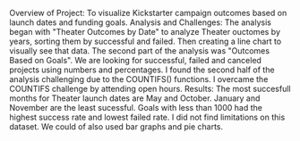 Overview of Project: To visualize Kickstarter campaign outcomes based on launch dates and funding goals.
Analysis and Challenges: The analysis began with "Theater Outcomes by Date" to analyze Theater ouctomes by years, sorting them by successful and failed. Then creating a line chart to visually see that data. The second part of the analysis was "Outcomes Based on Goals". We are looking for successful, failed and canceled projects using numbers and percentages. I found the second half of the analysis challenging due to the COUNTIFS() functions. I overcame the COUNTIFS challenge by attending open hours.
Results: The most succesfull months for Theater launch dates are May and October. January and November are the least sucessful. Goals with less than 1000 had the highest success rate and lowest failed rate. I did not find limitations on this dataset. We could of also used bar graphs and pie charts.
